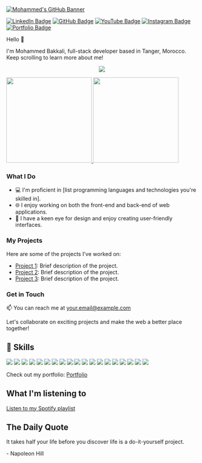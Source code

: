 [![Mohammed's GitHub Banner](./assets/banner.png)](https://mohammed-bakkali.github.io/Portflio/)

[![LinkedIn Badge](https://img.shields.io/badge/LinkedIn-0077B5?style=for-the-badge&logo=linkedin&logoColor=white)](https://www.linkedin.com/in/mohammed-bakkali-4821a123a/)
[![GitHub Badge](https://img.shields.io/badge/GitHub-181717?style=for-the-badge&logo=github&logoColor=white)](https://github.com/mohammed-bakkali)
[![YouTube Badge](https://img.shields.io/badge/YouTube-FF0000?style=for-the-badge&logo=youtube&logoColor=white)](https://www.youtube.com/user/YourUsername)
[![Instagram Badge](https://img.shields.io/badge/Instagram-E4405F?style=for-the-badge&logo=instagram&logoColor=white)](https://www.instagram.com/your_username/)
[![Portfolio Badge](https://img.shields.io/badge/Portfolio-YourWebsiteColor?style=for-the-badge&logo=web&logoColor=white)](https://mohammed-bakkali.github.io/Portflio/)



Hello 👋

I'm Mohammed Bakkali, full-stack developer based in Tanger, Morocco. Keep scrolling to learn more about me!

<p align="center">
  <a href="https://github.com/DenverCoder1/readme-typing-svg">
    <img src="https://readme-typing-svg.herokuapp.com?color=%2336BCF7&size=24&center=true&lines=I'm+Full+Stack+Web+Developer">
  </a>
</p>


<a href="https://github.com/mohammed-bakkali">
  <img height="225" src="https://github-readme-stats.vercel.app/api?username=mohammed-bakkali&show_icons=true&theme=dark&include_all_commits=true&count_private=true"/>
</a>
<a href="https://github.com/mohammed-bakkali">
  <img height="225" src="https://github-readme-stats.vercel.app/api/top-langs/?username=mohammed-bakkali&theme=dark&layout=compact"/>
</a>

### What I Do

- 💻 I'm proficient in [list programming languages and technologies you're skilled in].
- 🌐 I enjoy working on both the front-end and back-end of web applications.
- 🎨 I have a keen eye for design and enjoy creating user-friendly interfaces.

### My Projects

Here are some of the projects I've worked on:

- [Project 1](link-to-project-1): Brief description of the project.
- [Project 2](link-to-project-2): Brief description of the project.
- [Project 3](link-to-project-3): Brief description of the project.

### Get in Touch

📫 You can reach me at [your.email@example.com](mailto:your.mohammedbakkali807@gmail.com) 

Let's collaborate on exciting projects and make the web a better place together!


## 💼 Skills

![](https://img.shields.io/badge/HTML5-E34F26?style=for-the-badge&logo=html5&logoColor=white)
![](https://img.shields.io/badge/CSS3-1572B6?style=for-the-badge&logo=css3&logoColor=white)
![](https://img.shields.io/badge/SASS-CC6699?style=for-the-badge&logo=sass&logoColor=white)
![](https://img.shields.io/badge/Bootstrap-7952B3?style=for-the-badge&logo=bootstrap&logoColor=white)
![](https://img.shields.io/badge/Tailwind_CSS-38B2AC?style=for-the-badge&logo=tailwind-css&logoColor=white)
![](https://img.shields.io/badge/JavaScript-323330?style=for-the-badge&logo=javascript&logoColor=F7DF1E)
![](https://img.shields.io/badge/React-20232A?style=for-the-badge&logo=react&logoColor=61DAFB)
![](https://img.shields.io/badge/PHP-777BB4?style=for-the-badge&logo=php&logoColor=white)
![](https://img.shields.io/badge/Laravel-FF2D20?style=for-the-badge&logo=laravel&logoColor=white)
![](https://img.shields.io/badge/MySQL-4479A1?style=for-the-badge&logo=mysql&logoColor=white)
![](https://img.shields.io/badge/MongoDB-4EA94B?style=for-the-badge&logo=mongodb&logoColor=white)
![](https://img.shields.io/badge/SQL-003B57?style=for-the-badge&logo=sql&logoColor=white)
![](https://img.shields.io/badge/Linux-FCC624?style=for-the-badge&logo=linux&logoColor=black)
![](https://img.shields.io/badge/VMware-607078?style=for-the-badge&logo=vmware&logoColor=white)
![](https://img.shields.io/badge/VirtualBox-183A61?style=for-the-badge&logo=virtualbox&logoColor=white)
![](https://img.shields.io/badge/Docker-2496ED?style=for-the-badge&logo=docker&logoColor=white)
![](https://img.shields.io/badge/Visual_Studio_Code-007ACC?style=for-the-badge&logo=visual-studio-code&logoColor=white)
![](https://img.shields.io/badge/Git-F05032?style=for-the-badge&logo=git&logoColor=white)
![](https://img.shields.io/badge/Jira-0052CC?style=for-the-badge&logo=jira&logoColor=white)




Check out my portfolio: [Portfolio](https://mohammed-bakkali.github.io/Portflio/)
## What I'm listening to

[Listen to my Spotify playlist](https://open.spotify.com/playlist/64XWElwXz3Ol5a5IOxxopE)




## The Daily Quote

<p>It takes half your life before you discover life is a do-it-yourself project.</p>

<p>- Napoleon Hill</p>
